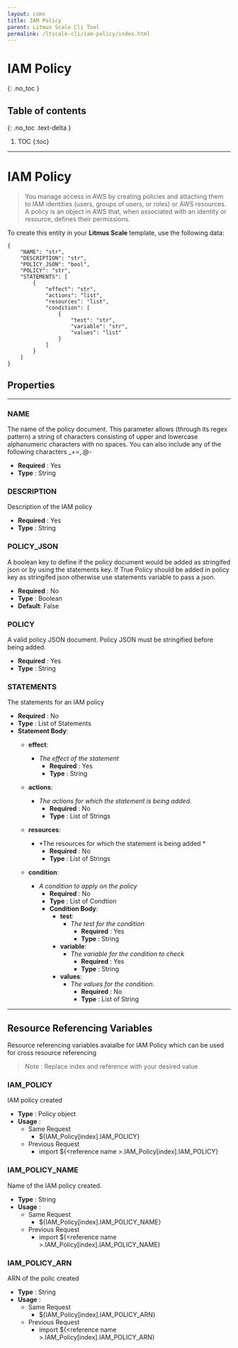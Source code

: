 ```yaml
---
layout: comx
title: IAM Policy
parent: Litmus Scale Cli Tool
permalink: /ltscale-cli/iam-policy/index.html
---
```

# IAM Policy
{: .no_toc }

## Table of contents
{: .no_toc .text-delta }

1. TOC
{:toc}

---



# IAM Policy
> You manage access in AWS by creating policies and attaching them to IAM identities (users, groups of users, or roles) or AWS resources. A policy is an object in AWS that, when associated with an identity or resource, defines their permissions.

To create this entity in your **Litmus Scale** template, use the following data:
```
{
    "NAME": "str",
    "DESCRIPTION": "str",
    "POLICY_JSON": "bool",
    "POLICY": "str",
    "STATEMENTS": [
        {
            "effect": "str",
            "actions": "list",
            "resources": "list",
            "condition": [
                {
                    "test": "str",
                    "variable": "str",
                    "values": "list"
                }
            ]
        }
    ]
}

```
## Properties

---
### NAME
The name of the policy document.
This parameter allows (through its regex pattern) a string of characters consisting of upper and lowercase alphanumeric characters with no spaces. You can also include any of the following characters _+=,.@-
 - **Required** : Yes
 - **Type** : String

### DESCRIPTION
Description of the IAM policy
- **Required** : Yes
- **Type** : String

### POLICY_JSON
A boolean key to define if the policy document would be added as stringifed json or by using the statements key. If True Policy should be added in policy key as stringifed json otherwise use statements variable to pass a json.
- **Required** : No
- **Type** : Boolean
- **Default**: False


### POLICY
A valid policy JSON document. Policy JSON must be stringified before being added.
- **Required** : Yes
- **Type** : String


### STATEMENTS
The statements for an IAM policy
- **Required** : No
- **Type** : List of Statements
- **Statement  Body**:
    - **effect**:
        - *The effect of the statement*
            - **Required** : Yes
            - **Type** : String
    - **actions**:
        - *The actions for which the statement is being added.*
            - **Required** : No
            - **Type** : List of Strings
    - **resources**:
        - *The resources for which the statement is being added *
            - **Required** : No
            - **Type** : List of Strings
            
    - **condition**:
        - *A condition to apply on the policy*
            - **Required** : No
            - **Type** : List of Condtion
            - **Condition Body**:
                - **test**:
                    - *The test for the condition*
                        - **Required** : Yes
                        - **Type** : String
                - **variable**:
                    - *The variable for the condition to check*
                        - **Required** : Yes
                        - **Type** : String
                - **values**:
                    - *The values for the condition.*
                        - **Required** : No
                        - **Type** : List of String
                        

---
##  Resource Referencing Variables
Resource referencing variables avaialbe for IAM Policy which can be used for cross resource referencing
> Note : Replace index and reference with your desired value 

### IAM_POLICY
IAM policy  created 
- **Type** : Policy object
- **Usage** :
    - Same Request
        - ${IAM_Policy[index].IAM_POLICY}
    - Previous Request
        - import ${\<reference name \>.IAM_Policy[index].IAM_POLICY}

### IAM_POLICY_NAME
Name of the IAM policy created. 
- **Type** : String
- **Usage** :
    - Same Request
        - ${IAM_Policy[index].IAM_POLICY_NAME}
    - Previous Request
        - import ${\<reference name \>.IAM_Policy[index].IAM_POLICY_NAME}

### IAM_POLICY_ARN
ARN of the polic created 
- **Type** : String
- **Usage** :
    - Same Request
        - ${IAM_Policy[index].IAM_POLICY_ARN}
    - Previous Request
        - import ${\<reference name \>.IAM_Policy[index].IAM_POLICY_ARN}
